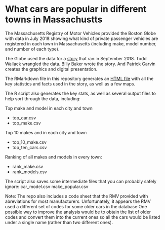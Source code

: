 #                What cars are popular in different towns in Massachustts



The Massachusetts Registry of Motor Vehicles provided the Boston Globe with data in July 2018 showing what kind of private passenger vehicles are registered in each town in Massachusetts
(including make, model number, and number of each type).

The Globe used the data for a [story](http://apps.bostonglobe.com/metro/graphics/2018/09/cars-by-town/) that ran in September 2018.
Todd Wallack wrangled the data. Billy Baker wrote the story. And Patrick Garvin creates the graphics and digital presentation.

The RMarkdown file in this repository generates an [HTML file](https://twallack.github.io/cars/markdown/car_figures.html) with all the key statistics and facts used in the story, as well as a few maps. 




The R script  also generates the key stats, as well as several output files to help sort through the data, including:

Top make and model in each city and town
* top_car.csv	
* top_make.csv	

Top 10 makes and in each city and town
* top_10_make.csv
* top_ten_cars.csv

Ranking of all makes and models in every town:
* rank_make.csv
* rank_models.csv

The script also saves some intermediate files that you can probably safely ignore:
car_model.csv
make_popular.csv

Note:  The repo also includes a code sheet that the RMV provided with abreviations for most manufacturers.
Unfortunately, it appears the RMV used a different set of codes for some older cars in the database
One possible way to improve the analysis would be to obtain the list of older codes and convert them into the current ones
so all the cars would be listed under a single name (rather than two different ones).




